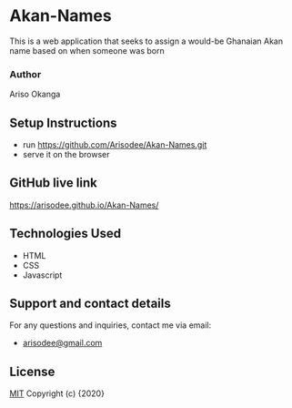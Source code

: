 # Akan-Names
 This is a web application that seeks to assign a would-be Ghanaian Akan name based on when someone was born
### Author
 Ariso Okanga
## Setup Instructions
* run https://github.com/Arisodee/Akan-Names.git
* serve it on the browser
## GitHub live link
 https://arisodee.github.io/Akan-Names/
## Technologies Used
* HTML
* CSS
* Javascript
## Support and contact details
For any questions and inquiries, contact me via email:
* arisodee@gmail.com
## License
[MIT](https://choosealicense.com/licenses/mit/)
Copyright (c) {2020}